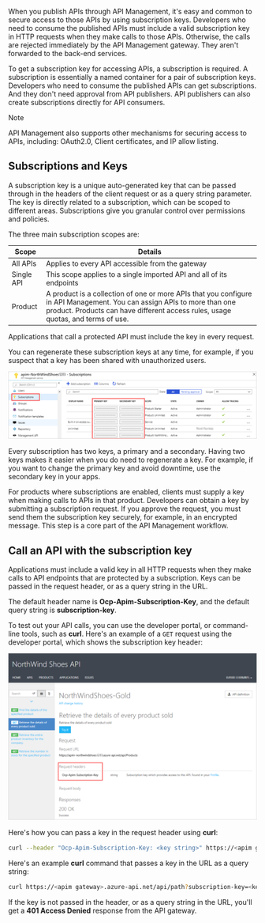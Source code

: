
When you publish APIs through API Management, it's easy and common to secure access to those APIs by using subscription keys. Developers who need to consume the published APIs must include a valid subscription key in HTTP requests when they make calls to those APIs. Otherwise, the calls are rejected immediately by the API Management gateway. They aren't forwarded to the back-end services.

To get a subscription key for accessing APIs, a subscription is required. A subscription is essentially a named container for a pair of subscription keys. Developers who need to consume the published APIs can get subscriptions. And they don't need approval from API publishers. API publishers can also create subscriptions directly for API consumers.

> [!NOTE]
> API Management also supports other mechanisms for securing access to APIs, including: OAuth2.0, Client certificates, and IP allow listing.

## Subscriptions and Keys

A subscription key is a unique auto-generated key that can be passed through in the headers of the client request or as a query string parameter. The key is directly related to a subscription, which can be scoped to different areas. Subscriptions give you granular control over permissions and policies.

The three main subscription scopes are:

| Scope | Details |
|--|--|
| All APIs | Applies to every API accessible from the gateway |
| Single API | This scope applies to a single imported API and all of its endpoints |
| Product | A product is a collection of one or more APIs that you configure in API Management. You can assign APIs to more than one product. Products can have different access rules, usage quotas, and terms of use. |

Applications that call a protected API must include the key in every request.

You can regenerate these subscription keys at any time, for example, if you suspect that a key has been shared with unauthorized users.

![Image showing the Subscriptions screen.](./media/subscription-keys.png)

Every subscription has two keys, a primary and a secondary. Having two keys makes it easier when you do need to regenerate a key. For example, if you want to change the primary key and avoid downtime, use the secondary key in your apps.

For products where subscriptions are enabled, clients must supply a key when making calls to APIs in that product. Developers can obtain a key by submitting a subscription request. If you approve the request, you must send them the subscription key securely, for example, in an encrypted message. This step is a core part of the API Management workflow.

## Call an API with the subscription key

Applications must include a valid key in all HTTP requests when they make calls to API endpoints that are protected by a subscription. Keys can be passed in the request header, or as a query string in the URL.

The default header name is **Ocp-Apim-Subscription-Key**, and the default query string is **subscription-key**.

To test out your API calls, you can use the developer portal, or command-line tools, such as **curl**. Here's an example of a `GET` request using the developer portal, which shows the subscription key header:

![Call API from developer portal](./media/key-header-portal.png)

Here's how you can pass a key in the request header using **curl**:

```bash
curl --header "Ocp-Apim-Subscription-Key: <key string>" https://<apim gateway>.azure-api.net/api/path
```

Here's an example **curl** command that passes a key in the URL as a query string:

```bash
curl https://<apim gateway>.azure-api.net/api/path?subscription-key=<key string>
```

If the key is not passed in the header, or as a query string in the URL, you'll get a **401 Access Denied** response from the API gateway.

